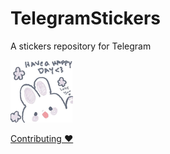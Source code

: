 # TelegramStickers

A stickers repository for Telegram

![Sticker Example](./Aesthetic%20Drawings/Icon.png)

[Contributing ❤️](./CONTRIBUTING.md)